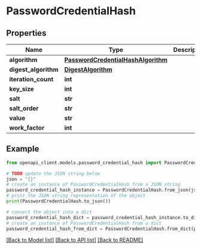 # PasswordCredentialHash


## Properties

Name | Type | Description | Notes
------------ | ------------- | ------------- | -------------
**algorithm** | [**PasswordCredentialHashAlgorithm**](PasswordCredentialHashAlgorithm.md) |  | [optional] 
**digest_algorithm** | [**DigestAlgorithm**](DigestAlgorithm.md) |  | [optional] 
**iteration_count** | **int** |  | [optional] 
**key_size** | **int** |  | [optional] 
**salt** | **str** |  | [optional] 
**salt_order** | **str** |  | [optional] 
**value** | **str** |  | [optional] 
**work_factor** | **int** |  | [optional] 

## Example

```python
from openapi_client.models.password_credential_hash import PasswordCredentialHash

# TODO update the JSON string below
json = "{}"
# create an instance of PasswordCredentialHash from a JSON string
password_credential_hash_instance = PasswordCredentialHash.from_json(json)
# print the JSON string representation of the object
print(PasswordCredentialHash.to_json())

# convert the object into a dict
password_credential_hash_dict = password_credential_hash_instance.to_dict()
# create an instance of PasswordCredentialHash from a dict
password_credential_hash_from_dict = PasswordCredentialHash.from_dict(password_credential_hash_dict)
```
[[Back to Model list]](../README.md#documentation-for-models) [[Back to API list]](../README.md#documentation-for-api-endpoints) [[Back to README]](../README.md)


